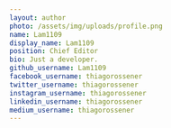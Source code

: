 ```yaml
---
layout: author
photo: /assets/img/uploads/profile.png
name: Lam1109
display_name: Lam1109
position: Chief Editor
bio: Just a developer.
github_username: Lam1109
facebook_username: thiagorossener
twitter_username: thiagorossener
instagram_username: thiagorossener
linkedin_username: thiagorossener
medium_username: thiagorossener
---
```


